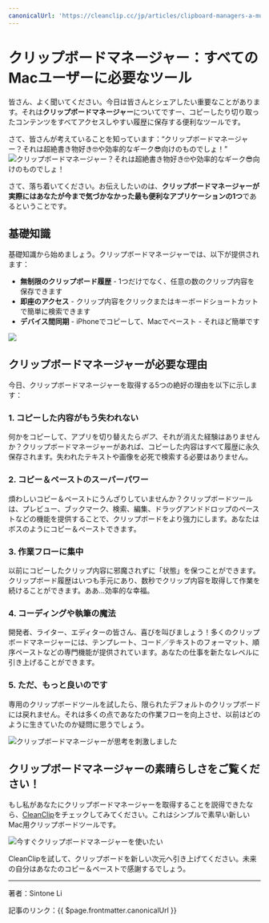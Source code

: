 ```yaml
---
canonicalUrl: 'https://cleanclip.cc/jp/articles/clipboard-managers-a-must-have-for-every-mac-user'
---
```

# クリップボードマネージャー：すべてのMacユーザーに必要なツール

皆さん、よく聞いてください。今日は皆さんとシェアしたい重要なことがあります。それは**クリップボードマネージャー**についてですー、コピーしたり切り取ったコンテンツをすべてアクセスしやすい履歴に保存する便利なツールです。

さて、皆さんが考えていることを知っています：“クリップボードマネージャー？それは超絶書き物好き🤓️や効率的なギーク😎向けのものでしょ！”
![クリップボードマネージャー？それは超絶書き物好き🤓️や効率的なギーク😎向けのものでしょ！](https://media.giphy.com/media/eU2sRBEme4GIM/giphy.gif)

さて、落ち着いてください。お伝えしたいのは、**クリップボードマネージャーが実際にはあなたが今まで気づかなかった最も便利なアプリケーションの1つ**であるということです。

## 基礎知識

基礎知識から始めましょう。クリップボードマネージャーでは、以下が提供されます：

- **無制限のクリップボード履歴** - 1つだけでなく、任意の数のクリップ内容を保存できます
- **即座のアクセス** - クリップ内容をクリックまたはキーボードショートカットで簡単に検索できます
- **デバイス間同期** - iPhoneでコピーして、Macでペースト - それほど簡単です

![](https://media.giphy.com/media/da75JuW2HHuBNqOHHE/giphy-downsized.gif)

## クリップボードマネージャーが必要な理由

今日、クリップボードマネージャーを取得する5つの絶好の理由を以下に示します：

### 1. コピーした内容がもう失われない

何かをコピーして、アプリを切り替えたら*ポフ*、それが消えた経験はありませんか？クリップボードマネージャーがあれば、コピーした内容はすべて履歴に永久保存されます。失われたテキストや画像を必死で検索する必要はありません。

### 2. コピー＆ペーストのスーパーパワー

煩わしいコピー＆ペーストにうんざりしていませんか？クリップボードツールは、プレビュー、ブックマーク、検索、編集、ドラッグアンドドロップのペーストなどの機能を提供することで、クリップボードをより強力にします。あなたはボスのようにコピー＆ペーストできます。

### 3. 作業フローに集中

以前にコピーしたクリップ内容に邪魔されずに「状態」を保つことができます。クリップボード履歴はいつも手元にあり、数秒でクリップ内容を取得して作業を続けることができます。ああ…効率的な幸福。

### 4. コーディングや執筆の魔法

開発者、ライター、エディターの皆さん、喜びを叫びましょう！多くのクリップボードマネージャーには、テンプレート、コード／テキストのフォーマット、順序ペーストなどの専門機能が提供されています。あなたの仕事を新たなレベルに引き上げることができます。

### 5. ただ、もっと良いのです

専用のクリップボードツールを試したら、限られたデフォルトのクリップボードには戻れません。それは多くの点であなたの作業フローを向上させ、以前はどのように生きていたのか疑問に思うでしょう。

![クリップボードマネージャーが思考を刺激しました](https://media.giphy.com/media/SJX3gbZ2dbaEhU92Pu/giphy.gif)

## クリップボードマネージャーの素晴らしさをご覧ください！

もし私があなたにクリップボードマネージャーを取得することを説得できたなら、[CleanClip](https://cleanclip.cc)をチェックしてみてください。これはシンプルで素早い新しいMac用クリップボードツールです。

![今すぐクリップボードマネージャーを使いたい](https://media.giphy.com/media/MXJQinVv3o4NwcaRhA/giphy.gif)

CleanClipを試して、クリップボードを新しい次元へ引き上げてください。未来の自分はあなたのコピー＆ペーストで感謝するでしょう。

---

著者：Sintone Li

記事のリンク：{{ $page.frontmatter.canonicalUrl }}
